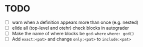 # TODO

-   [ ] warn when a definition appears more than once (e.g. nested)
-   [ ] elide all (top-level and otehr) check blocks in autograder
-   [ ] Make the name of where blocks be `gcd-where` `where: gcd()`
-   [ ] Add `exact:<pat>` and change `only:<pat>` to `include:<pat>`

